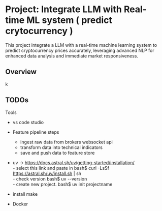 # Project: Integrate LLM with Real-time ML system ( predict crytocurrency )

This project integrate a LLM with a real-time machine learning system to predict cryptocurrency prices accurately, leveraging advanced NLP for enhanced data analysis and immediate market responsiveness.

## Overview





k

## TODOs

Tools  
- vs code studio  

- Feature pipeline steps  
    - ingest raw data from brokers websocket api  
    - transform data into technical indicators 
    - save and push data to feature store  

- uv -> https://docs.astral.sh/uv/getting-started/installation/  
        - select this link and paste in bash$  curl -LsSf https://astral.sh/uv/install.sh | sh  
        - check version bash$ uv --version  
        - create new project. bash$ uv init projectname 

- install make    

- Docker  

